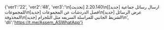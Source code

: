 {'ver1':'22', 'ver2':'48', 'ver3':'\n[تحديث] 2.20.140\n[[جديد] ارسال رسائل جماعية للمجموعات\n[جديد] فصل الدردشات عن المجموعات\n[جديد] عرض الرسائل المحذوفة\n[جديد] الشريط الجانبي للمراسلة السريعه مثل التلجرام\n', 'dli':'https://t.me/Assem_ASWhatApp'}
